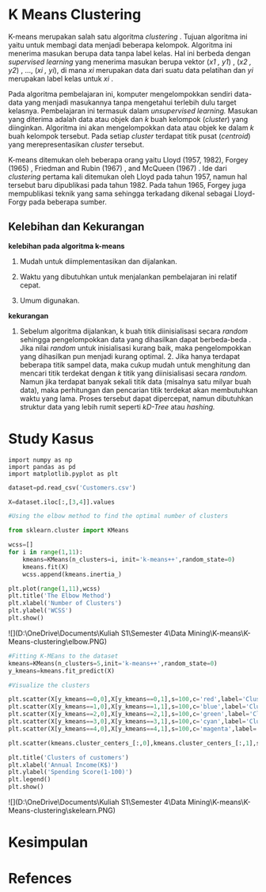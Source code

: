 # K Means Clustering

K-means merupakan salah satu algoritma *clustering* . Tujuan algoritma ini yaitu untuk membagi data menjadi beberapa kelompok. Algoritma ini menerima masukan berupa data tanpa label kelas. Hal ini berbeda dengan *supervised learning* yang menerima masukan berupa vektor (­*x­1 , y1*) , (­*x­2 , y2*) , …, (­*x­i , yi*), di mana *xi* merupakan data dari suatu data pelatihan dan *yi* merupakan label kelas untuk *xi* .

Pada algoritma pembelajaran ini, komputer mengelompokkan sendiri data-data yang menjadi masukannya tanpa mengetahui terlebih dulu target kelasnya. Pembelajaran ini termasuk dalam *unsupervised learning.* Masukan yang diterima adalah data atau objek dan *k* buah kelompok (*cluster*) yang diinginkan.  Algoritma ini akan mengelompokkan data atau objek ke dalam *k* buah kelompok tersebut. Pada setiap *cluster* terdapat titik pusat (*centroid*) yang merepresentasikan *cluster* tersebut.

K-means ditemukan oleh beberapa orang yaitu Lloyd (1957, 1982), Forgey (1965) , Friedman and Rubin (1967) , and McQueen (1967) . Ide dari *clustering* pertama kali ditemukan oleh Lloyd pada tahun 1957, namun hal tersebut baru dipublikasi pada tahun 1982. Pada tahun 1965, Forgey juga mempublikasi teknik yang sama sehingga terkadang dikenal sebagai Lloyd-Forgy pada beberapa sumber.

## Kelebihan dan Kekurangan

**kelebihan pada algoritma k-means**

1. Mudah untuk diimplementasikan dan dijalankan.

2. Waktu yang dibutuhkan untuk menjalankan pembelajaran ini relatif cepat.

3.  Umum digunakan.

**kekurangan**

   1. Sebelum algoritma dijalankan, k buah titik diinisialisasi secara *random* sehingga pengelompokkan data yang dihasilkan dapat berbeda-beda . Jika nilai *random* untuk inisialisasi kurang baik, maka pengelompokkan yang dihasilkan pun menjadi kurang optimal.
      2. Jika hanya terdapat beberapa titik sampel data, maka cukup mudah untuk menghitung dan mencari titik terdekat dengan *k* titik yang diinisialisasi secara *random.* Namun jika terdapat banyak sekali titik data (misalnya satu milyar buah data), maka perhitungan dan pencarian titik terdekat akan membutuhkan waktu yang lama. Proses tersebut dapat dipercepat, namun dibutuhkan struktur data yang lebih rumit seperti *kD-Tree* atau *hashing.*

# Study Kasus

```
import numpy as np
import pandas as pd
import matplotlib.pyplot as plt

```



```Python
dataset=pd.read_csv('Customers.csv')

X=dataset.iloc[:,[3,4]].values
```



```python
#Using the elbow method to find the optimal number of clusters

from sklearn.cluster import KMeans

wcss=[]
for i in range(1,11):
    kmeans=KMeans(n_clusters=i, init='k-means++',random_state=0)
    kmeans.fit(X)
    wcss.append(kmeans.inertia_)

plt.plot(range(1,11),wcss)
plt.title('The Elbow Method')
plt.xlabel('Number of Clusters')
plt.ylabel('WCSS')
plt.show()

```



![](D:\OneDrive\Documents\Kuliah S1\Semester 4\Data Mining\K-means\K-Means-clustering\elbow.PNG)





```python
#Fitting K-MEans to the dataset
kmeans=KMeans(n_clusters=5,init='k-means++',random_state=0)
y_kmeans=kmeans.fit_predict(X)
```



```Python
#Visualize the clusters

plt.scatter(X[y_kmeans==0,0],X[y_kmeans==0,1],s=100,c='red',label='Cluster1')
plt.scatter(X[y_kmeans==1,0],X[y_kmeans==1,1],s=100,c='blue',label='Cluster2')
plt.scatter(X[y_kmeans==2,0],X[y_kmeans==2,1],s=100,c='green',label='Cluster3')
plt.scatter(X[y_kmeans==3,0],X[y_kmeans==3,1],s=100,c='cyan',label='Cluster4')
plt.scatter(X[y_kmeans==4,0],X[y_kmeans==4,1],s=100,c='magenta',label='Cluster5')

plt.scatter(kmeans.cluster_centers_[:,0],kmeans.cluster_centers_[:,1],s=300,c='yellow',label='Centroids')

plt.title('Clusters of customers')
plt.xlabel('Annual Income(K$)')
plt.ylabel('Spending Score(1-100)')
plt.legend()
plt.show()
```



![](D:\OneDrive\Documents\Kuliah S1\Semester 4\Data Mining\K-means\K-Means-clustering\skelearn.PNG)



# Kesimpulan

# Refences

